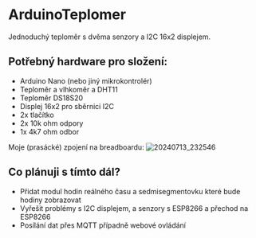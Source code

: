 # ArduinoTeplomer
Jednoduchý teploměr s dvěma senzory a I2C 16x2 displejem.
## Potřebný hardware pro složení:
 - Arduino Nano (nebo jiný mikrokontrolér)
 - Teploměr a vlhkoměr a DHT11
 - Teploměr DS18S20
 - Displej 16x2 pro sběrnici I2C
 - 2x tlačítko
 - 2x 10k ohm odpory
 - 1x 4k7 ohm odbor

Moje (prasácké) zpojení na breadboardu:
![20240713_232546](https://github.com/user-attachments/assets/3f4c0ff5-665e-4379-ab03-c0d0914073d1)

## Co plánuji s tímto dál?
- Přidat modul hodin reálného času a sedmisegmentovku které bude hodiny zobrazovat
- Vyřešit problémy s I2C displejem, a senzory s ESP8266 a přechod na ESP8266
- Posílání dat přes MQTT případně webové ovládání
